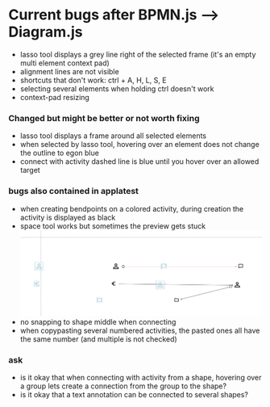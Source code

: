 # Current bugs after BPMN.js --> Diagram.js

- lasso tool displays a grey line right of the selected frame (it's an empty multi element context pad)
- alignment lines are not visible
- shortcuts that don't work: ctrl + A, H, L, S, E
- selecting several elements when holding ctrl doesn't work
- context-pad resizing

### Changed but might be better or not worth fixing

- lasso tool displays a frame around all selected elements
- when selected by lasso tool, hovering over an element does not change the outline to egon blue
- connect with activity dashed line is blue until you hover over an allowed target

### bugs also contained in applatest

- when creating bendpoints on a colored activity, during creation the activity is displayed as black
- space tool works but sometimes the preview gets stuck
![img.png](img.png)
- no snapping to shape middle when connecting
- when copypasting several numbered activities, the pasted ones all have the same number (and multiple is not checked)

### ask

- is it okay that when connecting with activity from a shape, hovering over a group lets create a connection from the group to the shape?
- is it okay that a text annotation can be connected to several shapes?
